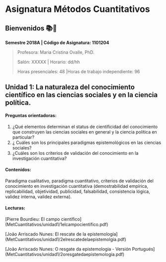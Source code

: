 # Asignatura Métodos Cuantitativos

## **Bienvenidos** :books::blue_heart:

**Semestre 2018A	| Código de Asignatura: 1101204**

> Profesora: Maria Cristina Ovalle, PhD.
>
> Salón: XXXXX				| Horario: dd/hh
>
> Horas presenciales: 48	|Horas de trabajo independiente: 96			

## Unidad 1: La naturaleza del conocimiento científico en las ciencias sociales y en la ciencia política. 

#### Preguntas orientadoras:

1. ¿Qué elementos determinan el status de cientificidad del conocimiento que construyen las ciencias sociales en general y la ciencia política en particular?
2. ¿ Cuáles son los principales paradigmas epistemológicos en las ciencias sociales?
3. ¿Cuáles son los criterios de validación del conocimiento en la investigación cuantitativa?

#### Contenidos:

Paradigma cualitativo, paradigma cuantitativo, criterios de validación del conocimiento en investigación cuantitativa (demostrabilidad empírica, replicabilidad, objetividad, publicidad, falsabilidad, consistencia lógica, validez interna, validez externa). 

#### Lecturas: 

[Pierre Bourdieu: El campo científico] (MetCuantitativos/unidad1/1elcampocientifico.pdf)

[João Arriscado Nunes: El rescate de la epistemología] (MetCuantitativos/unidad1/2elrescatedelaepistemolgia.pdf)

[João Arriscado Nunes: O resgate da epistemologia - Versión Portugués] (MetCuantitativos/unidad1/2oresgatedaepistemologia.pdf)



















